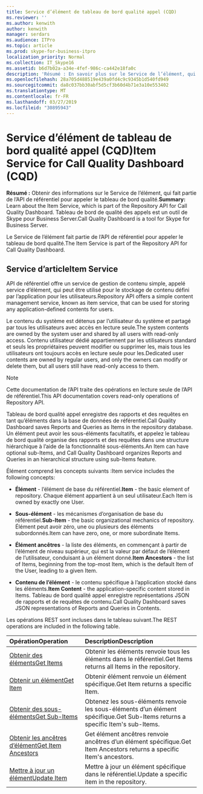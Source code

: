```yaml
---
title: Service d’élément de tableau de bord qualité appel (CQD)
ms.reviewer: ''
ms.author: kenwith
author: kenwith
manager: serdars
ms.audience: ITPro
ms.topic: article
ms.prod: skype-for-business-itpro
localization_priority: Normal
ms.collection: IT_Skype16
ms.assetid: b6d7b02a-a34e-4fef-986c-ca442e18fa0c
description: 'Résumé : En savoir plus sur le Service de l’élément, qui fait partie de l’API de référentiel pour appeler le tableau de bord qualité. Tableau de bord de qualité des appels est un outil de Skype pour Business Server.'
ms.openlocfilehash: 28a705d488519e439a0fd4c9c9345b1d540fd949
ms.sourcegitcommit: da8c037bb30abf5d5cf3b60d4b71e3a10e553402
ms.translationtype: MT
ms.contentlocale: fr-FR
ms.lasthandoff: 03/27/2019
ms.locfileid: "30895943"
---
```

# <a name="item-service-for-call-quality-dashboard-cqd"></a><span data-ttu-id="847b7-104">Service d’élément de tableau de bord qualité appel (CQD)</span><span class="sxs-lookup"><span data-stu-id="847b7-104">Item Service for Call Quality Dashboard (CQD)</span></span>
 
<span data-ttu-id="847b7-105">**Résumé :** Obtenir des informations sur le Service de l’élément, qui fait partie de l’API de référentiel pour appeler le tableau de bord qualité.</span><span class="sxs-lookup"><span data-stu-id="847b7-105">**Summary:** Learn about the Item Service, which is part of the Repository API for Call Quality Dashboard.</span></span> <span data-ttu-id="847b7-106">Tableau de bord de qualité des appels est un outil de Skype pour Business Server.</span><span class="sxs-lookup"><span data-stu-id="847b7-106">Call Quality Dashboard is a tool for Skype for Business Server.</span></span>
  
<span data-ttu-id="847b7-107">Le Service de l’élément fait partie de l’API de référentiel pour appeler le tableau de bord qualité.</span><span class="sxs-lookup"><span data-stu-id="847b7-107">The Item Service is part of the Repository API for Call Quality Dashboard.</span></span>
  
## <a name="item-service"></a><span data-ttu-id="847b7-108">Service d’article</span><span class="sxs-lookup"><span data-stu-id="847b7-108">Item Service</span></span>

<span data-ttu-id="847b7-109">API de référentiel offre un service de gestion de contenu simple, appelé service d’élément, qui peut être utilisé pour le stockage de contenu défini par l’application pour les utilisateurs.</span><span class="sxs-lookup"><span data-stu-id="847b7-109">Repository API offers a simple content management service, known as item service, that can be used for storing any application-defined contents for users.</span></span> 
  
<span data-ttu-id="847b7-110">Le contenu du système est détenus par l’utilisateur du système et partagé par tous les utilisateurs avec accès en lecture seule.</span><span class="sxs-lookup"><span data-stu-id="847b7-110">The system contents are owned by the system user and shared by all users with read-only access.</span></span> <span data-ttu-id="847b7-111">Contenu utilisateur dédié appartiennent par les utilisateurs standard et seuls les propriétaires peuvent modifier ou supprimer les, mais tous les utilisateurs ont toujours accès en lecture seule pour les.</span><span class="sxs-lookup"><span data-stu-id="847b7-111">Dedicated user contents are owned by regular users, and only the owners can modify or delete them, but all users still have read-only access to them.</span></span>
  
> [!NOTE]
> <span data-ttu-id="847b7-112">Cette documentation de l’API traite des opérations en lecture seule de l’API de référentiel.</span><span class="sxs-lookup"><span data-stu-id="847b7-112">This API documentation covers read-only operations of Repository API.</span></span> 
  
<span data-ttu-id="847b7-113">Tableau de bord qualité appel enregistre des rapports et des requêtes en tant qu’éléments dans la base de données de référentiel.</span><span class="sxs-lookup"><span data-stu-id="847b7-113">Call Quality Dashboard saves Reports and Queries as Items in the repository database.</span></span> <span data-ttu-id="847b7-114">Un élément peut avoir les sous-éléments facultatifs, et appelez le tableau de bord qualité organise des rapports et des requêtes dans une structure hiérarchique à l’aide de la fonctionnalité sous-éléments.</span><span class="sxs-lookup"><span data-stu-id="847b7-114">An Item can have optional sub-Items, and Call Quality Dashboard organizes Reports and Queries in an hierarchical structure using sub-Items feature.</span></span>
  
<span data-ttu-id="847b7-115">Élément comprend les concepts suivants :</span><span class="sxs-lookup"><span data-stu-id="847b7-115">Item service includes the following concepts:</span></span>
  
- <span data-ttu-id="847b7-116">**Élément** - l’élément de base du référentiel.</span><span class="sxs-lookup"><span data-stu-id="847b7-116">**Item** - the basic element of repository.</span></span> <span data-ttu-id="847b7-117">Chaque élément appartient à un seul utilisateur.</span><span class="sxs-lookup"><span data-stu-id="847b7-117">Each Item is owned by exactly one User.</span></span>
    
- <span data-ttu-id="847b7-118">**Sous-élément** - les mécanismes d’organisation de base du référentiel.</span><span class="sxs-lookup"><span data-stu-id="847b7-118">**Sub-Item** - the basic organizational mechanics of repository.</span></span> <span data-ttu-id="847b7-119">Élément peut avoir zéro, une ou plusieurs des éléments subordonnés.</span><span class="sxs-lookup"><span data-stu-id="847b7-119">Item can have zero, one, or more subordinate Items.</span></span>
    
- <span data-ttu-id="847b7-120">**Élément ancêtres** - la liste des éléments, en commençant à partir de l’élément de niveau supérieur, qui est la valeur par défaut de l’élément de l’utilisateur, conduisant à un élément donné.</span><span class="sxs-lookup"><span data-stu-id="847b7-120">**Item Ancestors** - the list of Items, beginning from the top-most Item, which is the default Item of the User, leading to a given Item.</span></span>
    
- <span data-ttu-id="847b7-121">**Contenu de l’élément** - le contenu spécifique à l’application stocké dans les éléments.</span><span class="sxs-lookup"><span data-stu-id="847b7-121">**Item Content** - the application-specific content stored in Items.</span></span> <span data-ttu-id="847b7-122">Tableau de bord qualité appel enregistre représentations JSON de rapports et de requêtes de contenu.</span><span class="sxs-lookup"><span data-stu-id="847b7-122">Call Quality Dashboard saves JSON representations of Reports and Queries in Contents.</span></span>
    
<span data-ttu-id="847b7-123">Les opérations REST sont incluses dans le tableau suivant.</span><span class="sxs-lookup"><span data-stu-id="847b7-123">The REST operations are included in the following table.</span></span>
  

|<span data-ttu-id="847b7-124">**Opération**</span><span class="sxs-lookup"><span data-stu-id="847b7-124">**Operation**</span></span>|<span data-ttu-id="847b7-125">**Description**</span><span class="sxs-lookup"><span data-stu-id="847b7-125">**Description**</span></span>|
|:-----|:-----|
|[<span data-ttu-id="847b7-126">Obtenir des éléments</span><span class="sxs-lookup"><span data-stu-id="847b7-126">Get Items</span></span>](get-items.md) <br/> |<span data-ttu-id="847b7-127">Obtenir les éléments renvoie tous les éléments dans le référentiel.</span><span class="sxs-lookup"><span data-stu-id="847b7-127">Get Items returns all Items in the repository.</span></span>  <br/> |
|[<span data-ttu-id="847b7-128">Obtenir un élément</span><span class="sxs-lookup"><span data-stu-id="847b7-128">Get Item</span></span>](get-item.md) <br/> |<span data-ttu-id="847b7-129">Obtenir élément renvoie un élément spécifique.</span><span class="sxs-lookup"><span data-stu-id="847b7-129">Get Item returns a specific Item.</span></span>  <br/> |
|[<span data-ttu-id="847b7-130">Obtenir des sous-éléments</span><span class="sxs-lookup"><span data-stu-id="847b7-130">Get Sub-Items</span></span>](get-sub-items.md) <br/> |<span data-ttu-id="847b7-131">Obtenez les sous-éléments renvoie les sous-éléments d’un élément spécifique.</span><span class="sxs-lookup"><span data-stu-id="847b7-131">Get Sub-Items returns a specific Item's sub-Items.</span></span>  <br/> |
|[<span data-ttu-id="847b7-132">Obtenir les ancêtres d’élément</span><span class="sxs-lookup"><span data-stu-id="847b7-132">Get Item Ancestors</span></span>](get-item-ancestors.md) <br/> |<span data-ttu-id="847b7-133">Get élément ancêtres renvoie ancêtres d’un élément spécifique.</span><span class="sxs-lookup"><span data-stu-id="847b7-133">Get Item Ancestors returns a specific Item's ancestors.</span></span>  <br/> |
|[<span data-ttu-id="847b7-134">Mettre à jour un élément</span><span class="sxs-lookup"><span data-stu-id="847b7-134">Update Item</span></span>](update-item.md) <br/> |<span data-ttu-id="847b7-135">Mettre à jour un élément spécifique dans le référentiel.</span><span class="sxs-lookup"><span data-stu-id="847b7-135">Update a specific item in the repository.</span></span>  <br/> |
   

